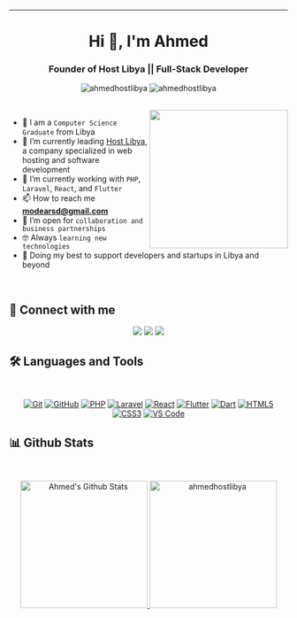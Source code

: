 
---

<h1 align="center">Hi 👋, I'm Ahmed</h1>  
<h3 align="center">Founder of Host Libya || Full-Stack Developer</h3>

<p align="center">  
  <img src="https://komarev.com/ghpvc/?username=ahmedhostlibya&label=Profile%20views&color=0e75b6&style=flat" alt="ahmedhostlibya" />  
  <img src="https://img.shields.io/github/followers/ahmedhostlibya?label=Followers" alt="ahmedhostlibya" />  
</p>  
<br>  
<img align="right" src="https://user-images.githubusercontent.com/63050133/156676671-d5b2e362-97d4-4404-9447-dd71ddfea82f.gif" width="250px"/>

- :school: I am a `Computer Science Graduate` from Libya  
- 🔭 I’m currently leading [Host Libya](https://hostlibya.com), a company specialized in web hosting and software development  
- 🌱 I’m currently working with `PHP`, `Laravel`, `React`, and `Flutter`  
- 📫 How to reach me **modearsd@gmail.com**  
- :thinking: I’m open for `collaboration and business partnerships`  
- :nerd_face: Always `learning new technologies`  
- 🐼 Doing my best to support developers and startups in Libya and beyond  

<br>

## 📩 Connect with me  
<p align="center">  
  <a href="mailto:modearsd@gmail.com" title="Gmail"><img src="https://img.shields.io/badge/gmail-%23F05033.svg?style=for-the-badge&logo=gmail&logoColor=white"/></a>  
  <a href="https://www.facebook.com/hostlibya" title="Facebook"><img src="https://img.shields.io/badge/Facebook-%231877F2.svg?style=for-the-badge&logo=Facebook&logoColor=white"/></a>  
  <a href="https://www.linkedin.com/company/hostlibya/" title="LinkedIn"><img src="https://img.shields.io/badge/linkedin-%230077B5.svg?style=for-the-badge&logo=linkedin&logoColor=white"/></a>  
</p>

## 🛠 Languages and Tools  
<br>  
<p align="center">  
  <a href="https://git-scm.com/" title="Git"><img src="https://img.shields.io/badge/git-%23F05033.svg?style=for-the-badge&logo=git&logoColor=white" alt="Git"></a>  
  <a href="https://github.com/" title="GitHub"><img src="https://img.shields.io/badge/github-%23121011.svg?style=for-the-badge&logo=github&logoColor=white" alt="GitHub"></a>  
  <a href="https://www.php.net/" title="PHP"><img src="https://img.shields.io/badge/php-%23777BB4.svg?style=for-the-badge&logo=php&logoColor=white" alt="PHP"></a>  
  <a href="https://laravel.com/" title="Laravel"><img src="https://img.shields.io/badge/laravel-%23FF2D20.svg?style=for-the-badge&logo=laravel&logoColor=white" alt="Laravel"></a>  
  <a href="https://reactjs.org/" title="React"><img src="https://img.shields.io/badge/react-%2320232a.svg?style=for-the-badge&logo=react&logoColor=%2361DAFB" alt="React"></a>  
  <a href="https://flutter.dev" title="Flutter"><img src="https://img.shields.io/badge/flutter-%231572B6.svg?style=for-the-badge&logo=flutter&logoColor=white" alt="Flutter"></a>  
  <a href="https://dart.dev" title="Dart"><img src="https://img.shields.io/badge/dart-%231572B6.svg?style=for-the-badge&logo=dart&logoColor=white" alt="Dart"></a>  
  <a href="https://www.w3.org/TR/html5/" title="HTML5"><img src="https://img.shields.io/badge/html5-%23E34F26.svg?style=for-the-badge&logo=html5&logoColor=white" alt="HTML5"></a>  
  <a href="https://www.w3.org/Style/CSS/" title="CSS3"><img src="https://img.shields.io/badge/css3-%23157122B6.svg?style=for-the-badge&logo=css3&logoColor=white" alt="CSS3"></a>  
  <a href="https://code.visualstudio.com/" title="Visual Studio Code"><img src="https://img.shields.io/badge/Visual%20Studio%20Code-0078d7.svg?style=for-the-badge&logo=visual-studio-code&logoColor=white" alt="VS Code"></a>  
</p>

## 📊 Github Stats 
<br/>  
<p align="center">  
  <a href="https://github.com/anuraghazra/github-readme-stats">  
    <img alt="Ahmed's Github Stats" src="https://github-readme-stats.vercel.app/api?username=ahmedhostlibya&show_icons=true&count_private=true&locale=en&theme=tokyonight&layout=compact" height="230px"/>  
  </a>  
  <img src="https://github-readme-stats.vercel.app/api/top-langs?username=ahmedhostlibya&langs_count=10&show_icons=true&locale=en&theme=tokyonight" alt="ahmedhostlibya" height="230px"/>  
</p>  
<br/>  
